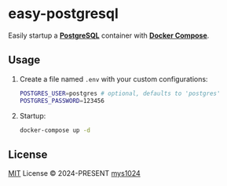 # easy-postgresql

Easily startup a [**PostgreSQL**](https://www.postgresql.org/) container with [**Docker Compose**](https://docs.docker.com/compose/).

## Usage

1. Create a file named `.env` with your custom configurations:

    ```sh
    POSTGRES_USER=postgres # optional, defaults to 'postgres'
    POSTGRES_PASSWORD=123456
    ```

2. Startup:

    ```sh
    docker-compose up -d
    ```

## License

[MIT](./LICENSE) License &copy; 2024-PRESENT [mys1024](https://github.com/mys1024)
